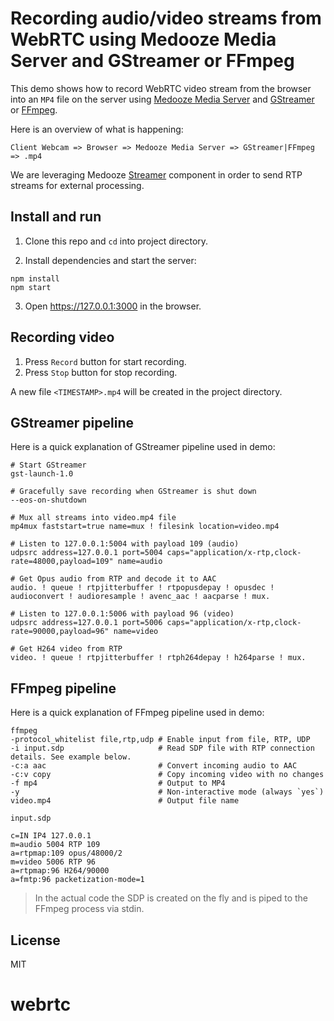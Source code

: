 # Recording audio/video streams from WebRTC using Medooze Media Server and GStreamer or FFmpeg

This demo shows how to record WebRTC video stream from the browser into an `MP4` file on the server using [Medooze Media Server](https://github.com/medooze/media-server-node) and [GStreamer](https://gstreamer.freedesktop.org/) or [FFmpeg](https://ffmpeg.org/).

Here is an overview of what is happening:

```
Client Webcam => Browser => Medooze Media Server => GStreamer|FFmpeg => .mp4
```

We are leveraging Medooze [Streamer](https://medooze.github.io/media-server-node/#streamer) component in order to send RTP streams for external processing.

## Install and run

1. Clone this repo and `cd` into project directory.

2. Install dependencies and start the server:

```
npm install
npm start
```

3. Open https://127.0.0.1:3000 in the browser.

## Recording video

1. Press `Record` button for start recording.
2. Press `Stop` button for stop recording.

A new file `<TIMESTAMP>.mp4` will be created in the project directory.

## GStreamer pipeline

Here is a quick explanation of GStreamer pipeline used in demo:

```
# Start GStreamer
gst-launch-1.0

# Gracefully save recording when GStreamer is shut down
--eos-on-shutdown

# Mux all streams into video.mp4 file
mp4mux faststart=true name=mux ! filesink location=video.mp4

# Listen to 127.0.0.1:5004 with payload 109 (audio)
udpsrc address=127.0.0.1 port=5004 caps="application/x-rtp,clock-rate=48000,payload=109" name=audio

# Get Opus audio from RTP and decode it to AAC
audio. ! queue ! rtpjitterbuffer ! rtpopusdepay ! opusdec ! audioconvert ! audioresample ! avenc_aac ! aacparse ! mux.

# Listen to 127.0.0.1:5006 with payload 96 (video)
udpsrc address=127.0.0.1 port=5006 caps="application/x-rtp,clock-rate=90000,payload=96" name=video

# Get H264 video from RTP
video. ! queue ! rtpjitterbuffer ! rtph264depay ! h264parse ! mux.
```

## FFmpeg pipeline

Here is a quick explanation of FFmpeg pipeline used in demo:

```
ffmpeg
-protocol_whitelist file,rtp,udp # Enable input from file, RTP, UDP
-i input.sdp                     # Read SDP file with RTP connection details. See example below.
-c:a aac                         # Convert incoming audio to AAC
-c:v copy                        # Copy incoming video with no changes
-f mp4                           # Output to MP4
-y                               # Non-interactive mode (always `yes`)
video.mp4                        # Output file name
```

`input.sdp`

```
c=IN IP4 127.0.0.1
m=audio 5004 RTP 109
a=rtpmap:109 opus/48000/2
m=video 5006 RTP 96
a=rtpmap:96 H264/90000
a=fmtp:96 packetization-mode=1
```

> In the actual code the SDP is created on the fly and is piped to the FFmpeg process via stdin.

## License

MIT
# webrtc

